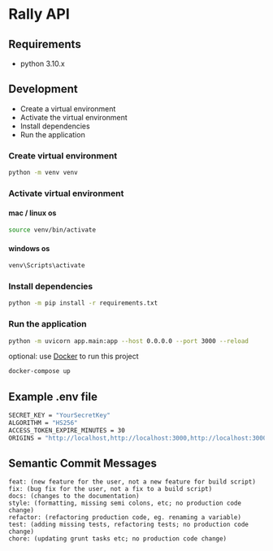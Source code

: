 # Rally API

## Requirements
- python 3.10.x

## Development
- Create a virtual environment
- Activate the virtual environment
- Install dependencies
- Run the application

### Create virtual environment
```bash
python -m venv venv
```

### Activate virtual environment
#### mac / linux os
```bash
source venv/bin/activate
```
#### windows os
```bash
venv\Scripts\activate
```

### Install dependencies
```bash
python -m pip install -r requirements.txt
```

### Run the application
```bash
python -m uvicorn app.main:app --host 0.0.0.0 --port 3000 --reload
```

optional: use [Docker](https://www.docker.com/) to run this project
```bash
docker-compose up
```

## Example .env file
```bash
SECRET_KEY = "YourSecretKey"
ALGORITHM = "HS256"
ACCESS_TOKEN_EXPIRE_MINUTES = 30
ORIGINS = "http://localhost,http://localhost:3000,http://localhost:3000/*"
```

## Semantic Commit Messages
```
feat: (new feature for the user, not a new feature for build script)
fix: (bug fix for the user, not a fix to a build script)
docs: (changes to the documentation)
style: (formatting, missing semi colons, etc; no production code change)
refactor: (refactoring production code, eg. renaming a variable)
test: (adding missing tests, refactoring tests; no production code change)
chore: (updating grunt tasks etc; no production code change)
```
